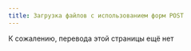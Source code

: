 ```yaml
---
title: Загрузка файлов с использованием форм POST
---
```


К сожалению, перевода этой страницы ещё нет